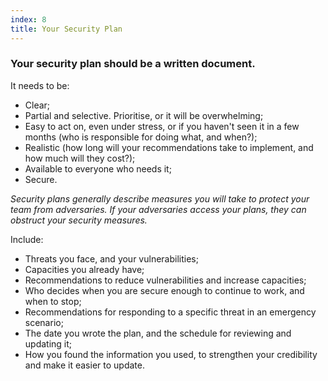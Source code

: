 ```yaml
---
index: 8
title: Your Security Plan
---
```

### Your security plan should be a written document. 

It needs to be: 

* Clear; 
* Partial and selective. Prioritise, or it will be overwhelming; 
* Easy to act on, even under stress, or if you haven't seen it in a few months (who is responsible for doing what, and when?); 
* Realistic (how long will your recommendations take to implement, and how much will they cost?); 
* Available to everyone who needs it;
* Secure. 

*Security plans generally describe measures you will take to protect your team from adversaries. If your adversaries access your plans, they can obstruct your security measures.*     

Include:
 
* Threats you face, and your vulnerabilities; 
* Capacities you already have;
* Recommendations to reduce vulnerabilities and increase capacities; 
* Who decides when you are secure enough to continue to work, and when to stop; 
* Recommendations for responding to a specific threat in an emergency scenario;
* The date you wrote the plan, and the schedule for reviewing and updating it;
* How you found the information you used, to strengthen your credibility and make it easier to update.